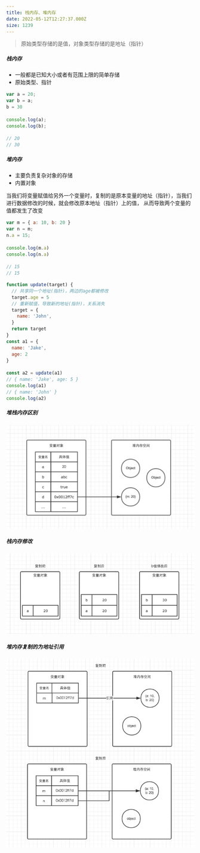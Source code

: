 ```yaml
---
title: 栈内存、堆内存
date: 2022-05-12T12:27:37.000Z
size: 1239
---
```

> 原始类型存储的是值，对象类型存储的是地址（指针）

##### 栈内存

- 一般都是已知大小或者有范围上限的简单存储
- 原始类型、指针

```js
var a = 20;
var b = a;
b = 30

console.log(a);
console.log(b);

// 20
// 30
```

##### 堆内存

- 主要负责复杂对象的存储
- 内置对象

当我们将变量赋值给另外一个变量时，复制的是原本变量的地址（指针），当我们进行数据修改的时候，就会修改原本地址（指针）上的值， 从而导致两个变量的值都发生了改变

```javascript
var m = { a: 10, b: 20 }
var n = m;
n.a = 15;

console.log(m.a)
console.log(n.a)

// 15
// 15
```

```js
function update(target) {
  // 共享同一个地址(指针)，两边的age都被修改
  target.age = 5
  // 重新赋值，导致新的地址(指针)，关系消失
  target = {
    name: 'John',
  }
  return target
}
const a1 = {
  name: 'Jake',
  age: 2
}

const a2 = update(a1)
// { name: 'Jake', age: 5 }
console.log(a1) 
// { name: 'John' }
console.log(a2)
```

##### 堆栈内存区别

![1](../../public/js/1.png)

##### 栈内存修改

![2](../../public/js/2.png)

##### 堆内存复制的为地址引用

![3](../../public/js/3.png)

